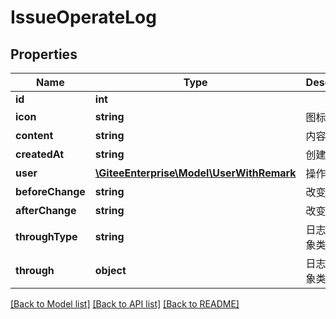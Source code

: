 # IssueOperateLog

## Properties

Name | Type | Description | Notes
------------ | ------------- | ------------- | -------------
**id** | **int** |  | [optional] 
**icon** | **string** | 图标 | [optional] 
**content** | **string** | 内容 | [optional] 
**createdAt** | **string** | 创建时间 | [optional] 
**user** | [**\GiteeEnterprise\Model\UserWithRemark**](UserWithRemark.md) | 操作者 | [optional] 
**beforeChange** | **string** | 改变前的值 | [optional] 
**afterChange** | **string** | 改变后的值 | [optional] 
**throughType** | **string** | 日志通过对象类型 | [optional] 
**through** | **object** | 日志通过对象类型 | [optional] 

[[Back to Model list]](../../README.md#documentation-for-models) [[Back to API list]](../../README.md#documentation-for-api-endpoints) [[Back to README]](../../README.md)


